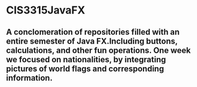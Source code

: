 # CIS3315JavaFX
## A conclomeration of repositories filled with an entire semester of Java FX.Including buttons, calculations, and other fun operations. One week we focused on nationalities, by integrating pictures of world flags and corresponding information. 

